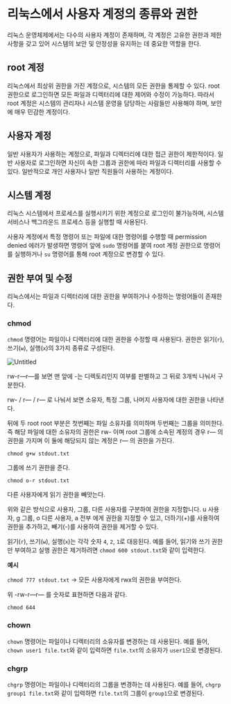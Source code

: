
# 리눅스에서 사용자 계정의 종류와 권한

리눅스 운영체제에서는 다수의 사용자 계정이 존재하며, 각 계정은 고유한 권한과 제한사항을 갖고 있어 시스템의 보안 및 안정성을 유지하는 데 중요한 역할을 한다.

## root 계정

리눅스에서 최상위 권한을 가진 계정으로, 시스템의 모든 권한을 통제할 수 있다. root 권한으로 로그인하면 모든 파일과 디렉터리에 대한 제어와 수정이 가능하다. 따라서 root 계정은 시스템의 관리자나 시스템 운영을 담당하는 사람들만 사용해야 하며, 보안에 매우 민감한 계정이다.

## 사용자 계정

일반 사용자가 사용하는 계정으로, 파일과 디렉터리에 대한 접근 권한이 제한적이다. 일반 사용자로 로그인하면 자신이 속한 그룹과 권한에 따라 파일과 디렉터리를 사용할 수 있다. 일반적으로 개인 사용자나 일반 직원들이 사용하는 계정이다.

## 시스템 계정

리눅스 시스템에서 프로세스를 실행시키기 위한 계정으로 로그인이 불가능하며, 시스템 서비스나 백그라운드 프로세스 등을 실행할 때 사용된다.

사용자 계정에서 특정 명령어 또는 파일에 대한 명령어를 수행할 때 permission denied 에러가 발생하면 명령어 앞에 `sudo` 명령어를 붙여 root 계정 권한으로 명령어를 실행하거나 `su` 명령어를 통해 root 계정으로 변경할 수 있다.

## 권한 부여 및 수정

리눅스에서는 파일과 디렉터리에 대한 권한을 부여하거나 수정하는 명령어들이 존재한다.

### chmod

`chmod` 명령어는 파일이나 디렉터리에 대한 권한을 수정할 때 사용된다. 권한은 읽기(`r`), 쓰기(`w`), 실행(`x`)의 3가지 종류로 구성된다.

![Untitled](https://user-images.githubusercontent.com/53002135/232633743-a726f8aa-5c75-4294-8edf-65a5342a6b77.png)

rw-r—r—를 보면 맨 앞에 -는 디렉토리인지 여부를 판별하고 그 뒤로 3개씩 나눠서 구분한다.

rw- / r— / r— 로 나눠서 보면 소유자, 특정 그룹, 나머지 사용자에 대한 권한을 나타낸다.

뒤에 두 root root 부분은 첫번째는 파일 소유자를 의미하며 두번째는 그룹을 의미한다. 즉 해당 파일에 대한 소유자의 권한은 rw- 이며 root 그룹에 소속된 계정의 경우 r— 의 권한을 가지며 이 둘에 해당되지 않는 계정은 r— 의 권한을 가진다.

`chmod g+w stdout.txt`

그룹에 쓰기 권한을 준다.

`chmod o-r stdout.txt`

다른 사용자에게 읽기 권한을 빼앗는다.

위와 같은 방식으로 사용자, 그룹, 다른 사용자를 구분하여 권한을 지정합니다. u 사용자, g 그룹, o 다른 사용자, a 전부 에게 권한을 지정할 수 있고, 더하기(+)를 사용하여 권한을 추가하고, 빼기(-)를 사용하여 권한을 제거할 수 있다.

읽기(`r`), 쓰기(`w`), 실행(`x`)는 각각 숫자 `4`, `2`, `1`로 대응된다. 예를 들어, 읽기와 쓰기 권한만 부여하고 실행 권한은 제거하려면 `chmod 600 stdout.txt`와 같이 입력한다.

**예시**

`chmod 777 stdout.txt` → 모든 사용자에게 rwx의 권한을 부여한다.

위 -rw-r—r— 를 숫자로 표현하면 다음과 같다.

`chmod 644`

### chown

`chown` 명령어는 파일이나 디렉터리의 소유자를 변경하는 데 사용된다. 예를 들어, `chown user1 file.txt`와 같이 입력하면 `file.txt`의 소유자가 `user1`으로 변경된다.

### chgrp

`chgrp` 명령어는 파일이나 디렉터리의 그룹을 변경하는 데 사용된다. 예를 들어, `chgrp group1 file.txt`와 같이 입력하면 `file.txt`의 그룹이 `group1`으로 변경된다.